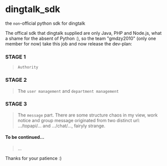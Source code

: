 # dingtalk_sdk
the `non`-official python sdk for dingtalk

The offical sdk that dingtalk supplied are only Java, PHP and Node.js, what a shame for the absent of Python :), so the team "gmdzy2010" (only one member for now) take this job and now release the dev-plan:

### STAGE 1
>`Authority`

### STAGE 2
>The `user management` and `department management`

### STAGE 3
>The `message` part. There are some structure chaos in my view, work notice and group message originated from two distinct url: .../topapi/... and .../chat/..., fairyly strange.

#### To be continued...
>...

Thanks for your patience :)
